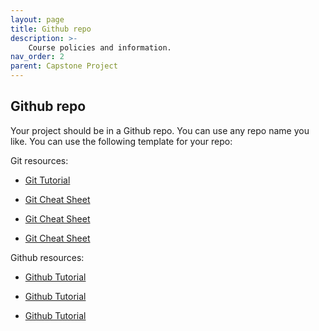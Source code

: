 ```yaml
---
layout: page
title: Github repo
description: >-
    Course policies and information.
nav_order: 2
parent: Capstone Project
---
```


## Github repo

Your project should be in a Github repo. You can use any repo name you like. You can use the following template for your repo:

Git resources:

* [Git Tutorial](https://www.atlassian.com/git/tutorials/what-is-version-control)

* [Git Cheat Sheet](https://www.atlassian.com/git/tutorials/atlassian-git-cheatsheet)

* [Git Cheat Sheet](https://education.github.com/git-cheat-sheet-education.pdf)

* [Git Cheat Sheet](https://services.github.com/on-demand/downloads/github-git-cheat-sheet.pdf)

Github resources:

* [Github Tutorial](https://guides.github.com/activities/hello-world/)

* [Github Tutorial](https://product.hubspot.com/blog/git-and-github-tutorial-for-beginners)

* [Github Tutorial](https://www.youtube.com/watch?v=0fKg7e37bQE)
